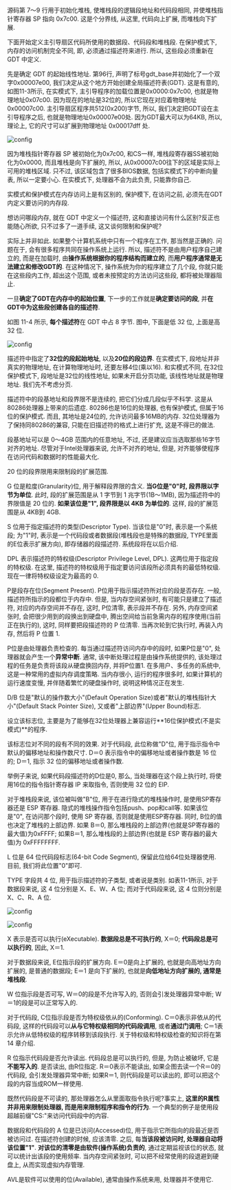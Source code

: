 源码第 7～9 行用于初始化堆栈, 使堆栈段的逻辑段地址和代码段相同, 并使堆栈指针寄存器 SP 指向 0x7c00. 这是个分界线, 从这里, 代码向上扩展, 而堆栈向下扩展.

下面开始定义主引导扇区代码所使用的数据段、代码段和堆栈段. 在保护模式下, 内存的访问机制完全不同, 即, 必须通过描述符来进行. 所以, 这些段必须重新在 GDT 中定义.

先是确定 GDT 的起始线性地址. 第96行, 声明了标号gdt_base并初始化了一个双字0x00007e00, 我们决定从这个地方开始创建全局描述符表(GDT). 这是有意的, 如图11-3所示, 在实模式下, 主引导程序的加载位置是0x0000:0x7c00, 也就是物理地址0x07c00. 因为现在的地址是32位的, 所以它现在对应着物理地址 0x00007c00. 主引导扇区程序共512(0x200)字节, 所以, 我们决定把GDT设在主引导程序之后, 也就是物理地址0x00007e00处. 因为GDT最大可以为64KB, 所以, 理论上, 它的尺寸可以扩展到物理地址 0x00017dff 处.

![config](images/3.png)

因为堆栈指针寄存器 SP 被初始化为0x7c00, 和CS一样, 堆栈段寄存器SS被初始化为0x0000, 而且堆栈是向下扩展的, 所以, 从0x00007c00往下的区域是实际上可用的堆栈区域. 只不过, 该区域包含了很多BIOS数据, 包括实模式下的中断向量表, 所以一定要小心. 在实模式下, 处理器不会为此负责, 只能靠你自己.

实模式和保护模式在内存访问上是有区别的, 保护模下, 在访问之前, 必须先在GDT内定义要访问的内存段.

想访问哪段内存, 就在 GDT 中定义一个描述符, 这和直接访问有什么区别?反正也能随心所欲, 只不过多了一道手续, 这又谈何限制和保护呢?

实际上并非如此. 如果整个计算机系统中只有一个程序在工作, 那当然是正确的. 问题在于, 会有很多程序共同在操作系统上运行. 所以, 描述符不是由用户程序自己建立的, 而是在加载时, 由**操作系统根据你的程序结构而建立的**, 而**用户程序通常是无法建立和修改GDT的**. 在这种情况下, 操作系统为你的程序建立了几个段, 你就只能在这些段内工作, 超出这个范围, 或者未按预定的方法访问这些段, 都将被处理器阻止.

一旦**确定了GDT在内存中的起始位置**, 下一步的工作就是**确定要访问的段**, 并**在GDT中为这些段创建各自的描述符**.

如图 11-4 所示, **每个描述符**在 GDT 中占 8 字节. 图中, 下面是低 32 位, 上面是高 32 位.

![config](images/4.png)

描述符中指定了**32位的段起始地址**, 以及**20位的段边界**. 在实模式下, 段地址并非真实的物理地址, 在计算物理地址时, 还要左移4位(乘以16). 和实模式不同, 在32位保护模式下, 段地址是32位的线性地址, 如果未开启分页功能, 该线性地址就是物理地址. 我们先不考虑分页.

描述符中的段基地址和段界限不是连续的, 把它们分成几段似乎不科学. 这是从80286处理器上带来的后遗症. 80286也是16位的处理器, 也有保护模式, 但属于16位的保护模式. 而且, 其地址是24位的, 允许访问最多16MB的内存. 32位处理器为了保持同80286的兼容, 只能在旧描述符的格式上进行扩充, 这是不得已的做法.

段基地址可以是 0～4GB 范围内的任意地址, 不过, 还是建议应当选取那些16字节对齐的地址. 尽管对于Intel处理器来说, 允许不对齐的地址, 但是, 对齐能够使程序在访问代码和数据时的性能最大化.

20 位的段界限用来限制段的扩展范围.

G 位是粒度(Granularity)位, 用于解释段界限的含义. **当G位是"0"时, 段界限以字节为单位**. 此时, 段的扩展范围是从 1 字节到 1 兆字节(1B～1MB), 因为描述符中的界限值是 20 位的. **如果该位是"1", 段界限是以 4KB 为单位的**. 这样, 段的扩展范围是从 4KB到 4GB.

S 位用于指定描述符的类型(Descriptor Type). 当该位是"0"时, 表示是一个系统段; 为"1"时, 表示是一个代码段或者数据段(堆栈段也是特殊的数据段, TYPE里面的E位表示扩展方向), 即存储器的段描述符. 系统段将在以后介绍.

DPL 表示描述符的特权级(Descriptor Privilege Level, DPL). 这两位用于指定段的特权级. 在这里, 描述符的特权级用于指定要访问该段所必须具有的最低特权级. 现在一律将特权级设定为最高的 0.

P是段存在位(Segment Present). P位用于指示描述符所对应的段是否存在. 一般, 描述符所指示的段都位于内存中. 但是, 当内存空间紧张时, 有可能只是建立了描述符, 对应的内存空间并不存在, 这时, P位清零, 表示段并不存在. 另外, 内存空间紧张时, 会把很少用到的段换出到硬盘中, 腾出空间给当前急需内存的程序使用(当前正在执行的), 这时, 同样要把段描述符的 P 位清零. 当再次轮到它执行时, 再装入内存, 然后将 P 位置 1.

P位是由处理器负责检查的. 每当通过描述符访问内存中的段时, 如果P位是"0", 处理器就会产生一个**异常中断**. 通常, 该中断处理过程是由操作系统提供的, 该处理过程的任务是负责将该段从硬盘换回内存, 并将P位置1. 在多用户、多任务的系统中, 这是一种常用的虚拟内存调度策略. 当内存很小, 运行的程序很多时, 如果计算机的运行速度变慢, 并伴随着繁忙的硬盘操作时, 说明这种情况正在发生.

D/B 位是"默认的操作数大小"(Default Operation Size)或者"默认的堆栈指针大小"(Default Stack Pointer Size), 又或者"上部边界"(Upper Bound)标志.

设立该标志位, 主要是为了能够在32位处理器上兼容运行**16位保护模式(不是实模式)**的程序.

该标志位对不同的段有不同的效果. 对于代码段, 此位称做"D"位, 用于指示指令中默认的偏移地址和操作数尺寸. D＝0 表示指令中的偏移地址或者操作数是 16 位的; D＝1, 指示 32 位的偏移地址或者操作数.

举例子来说, 如果代码段描述符的D位是0, 那么, 当处理器在这个段上执行时, 将使用16位的指令指针寄存器 IP 来取指令, 否则使用 32 位的 EIP.

对于堆栈段来说, 该位被叫做"B"位, 用于在进行隐式的堆栈操作时, 是使用SP寄存器还是
ESP 寄存器. 隐式的堆栈操作指令包括push、pop和call等. 如果该位是"0", 在访问那个段时, 使用 SP 寄存器, 否则就是使用ESP寄存器. 同时, B位的值也决定了堆栈的上部边界. 如果 B＝0, 那么堆栈段的上部边界(也就是SP寄存器的最大值)为0xFFFF; 如果B＝1, 那么堆栈段的上部边界(也就是 ESP 寄存器的最大值)为 0xFFFFFFFF.

L 位是 64 位代码段标志(64-bit Code Segment), 保留此位给64位处理器使用. 目前, 我们将此位置"0"即可.

TYPE 字段共 4 位, 用于指示描述符的子类型, 或者说是类别. 如表11-1所示, 对于数据段来说, 这 4 位分别是 X、E、W、A 位; 而对于代码段来说, 这 4 位则分别是 X、C、R、A 位.

![config](images/5.png)

![config](images/13.png)

X 表示是否可以执行(eXecutable). **数据段总是不可执行的**, X＝0; **代码段总是可以执行的**, 因此, X＝1.

对于数据段来说, E位指示段的扩展方向. E＝0是向上扩展的, 也就是向高地址方向扩展的, 是普通的数据段; E＝1 是向下扩展的, 也就是**向低地址方向扩展的, 通常是堆栈段**.

W 位指示段是否可写, W＝0的段是不允许写入的, 否则会引发处理器异常中断; W＝1的段是可以正常写入的.

对于代码段, C位指示段是否为特权级依从的(Conforming). C＝0表示非依从的代码段, 这样的代码段可以**从与它特权级相同的代码段调用**, 或者**通过门调用**; C＝1表示允许从低特权级的程序转移到该段执行. 关于特权级和特权级检查的知识将在第 14 章介绍.

R 位指示代码段是否允许读出. 代码段总是可以执行的, 但是, 为防止被破坏, 它是**不能写入的**. 是否读出, 由R位指定. R＝0表示不能读出, 如果企图去读一个R＝0的代码段, 会引发处理器异常中断; 如果R＝1, 则代码段是可以读出的, 即可以把这个段的内容当成ROM一样使用.

既然代码段是不可读的, 那处理器怎么从里面取指令执行呢?事实上, **这里的R属性并非用来限制处理器, 而是用来限制程序和指令的行为**. 一个典型的例子是使用段超越前缀"CS:"来访问代码段中的内容.

数据段和代码段的 A 位是已访问(Accessed)位, 用于指示它所指向的段最近是否被访问过. 在描述符创建的时候, 应该清零. 之后, 每**当该段被访问时, 处理器自动将该位置"1"**. **对该位的清零是由软件(操作系统)负责的**, 通过定期监视该位的状态, 就可以统计出该段的使用频率. 当内存空间紧张时, 可以把不经常使用的段退避到硬盘上, 从而实现虚拟内存管理.

AVL是软件可以使用的位(Available), 通常由操作系统来用, 处理器并不使用它.